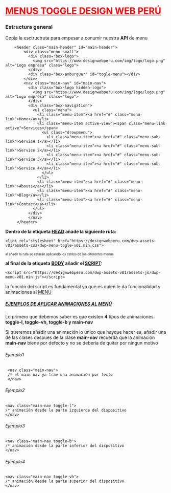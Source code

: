 <html>
    <head></head>
    <body>
        <div>
            <h1><a href="/" style="color:red;">MENUS TOGGLE DESIGN WEB PERÚ</a></h1>             
        </div>       
        <h3><strong>Estructura general</strong></h3>
	    <p>Copia la esctructruta para empesar a conumir nuestra <strong>API</strong> de menu</p>
        
        <header class="main-header" id="main-header">
            <div class="menu-small">
              <div class="box-logo">
                <img src="https://www.designwebperu.com/img/logo/logo.png" alt="Logo empresa" class="logo">
              </div>
              <div class="box-anburguer" id="togle-menu"></div>
            </div>
            <nav class="main-nav" id="main-nav">
              <div class="box-logo hidden-logo">
                <img src="https://www.designwebperu.com/img/logo/logo.png" alt="Logo empresa" class="logo">
              </div>
              <div class="box-navigation">
                <ul class="menu">
                  <li class="menu-item"><a href="#" class="menu-link">Home</a></li>
                  <li class="menu-item active-view"><span class="menu-link active">Services</span>
                    <ul class="drowpmenu">
                      <li class="menu-item"><a href="#" class="menu-sub-link">Service 1</a></li>
                      <li class="menu-item"><a href="#" class="menu-sub-link">Service 2</a></li>
                      <li class="menu-item"><a href="#" class="menu-sub-link">Service 3</a></li>
                      <li class="menu-item"><a href="#" class="menu-sub-link">Service 4</a></li>
                    </ul>
                  </li>
                  <li class="menu-item"><a href="#" class="menu-link">Abouts</a></li>
                  <li class="menu-item"><a href="#" class="menu-link">Blog</a></li>
                  <li class="menu-item"><a href="#" class="menu-link">Contact</a></li>
                </ul>
              </div>
              </nav>
         </header>  
 
 
 <p><strong> Dentro de la etiqueta <a href="/">HEAD</a> añade la siguiente ruta:</strong></p>   
 	
	<link rel="stylesheet" href="https://designwebperu.com/dwp-assets-v01/assets-css/dwp-menu-togle-v01.min.css">
<p  style="font-size:10px;">al añadir la ruta se estarán aplicando los estilos de los diferentes menus</p>

 <p><strong>al final de la etiqueta <a href="/">BODY</a> añadir el <a href="/">SCRIPT</a>:</strong></p>
 
 	<script src="https://designwebperu.com/dwp-assets-v01/assets-js/dwp-menu-v01.min.js"></script>
<p>la función del script es fundamental ya que es quien le da funcionalidad y animaciones al <a href="/">MENU</a></p>
<h5><a href="/">EJEMPLOS DE APLICAR ANIMACIONES AL MENÚ</a></h5>  
<p>Lo primero que debemos saber es que existen <strong>4</strong> tipos de animaciones <strong>toggle-l,   toggle-vh,    toggle-b y main-nav</strong></p>
<p>Si queremos añadir una animación lo único que hayque hacer es, añadir una de las clases despues de la clase <strong>main-nav</strong> recuerda que la animacion <strong>main-nav</strong> biene por defecto y no se deberia de quitar por ningun motivo</p>
<h6>Ejemplo1</h6>

	 <nav class="main-nav">
	 /* el main nav ya trae una animacion por fecto
	 </nav>
   
<h6>Ejemplo2</h6>

	<nav class="main-nav toggle-l">
	/* animación desde la parte izquierda del dispositivo
	</nav>
<h6>Ejemplo3</h6>

	<nav class="main-nav toggle-b">
	/* animación desde la parte inferior del dispositivo
	</nav>
<h6>Ejemplo4</h6>

	<nav class="main-nav toggle-vh">
	/* animación desde la parte superior del dispositivo
	</nav>
	
